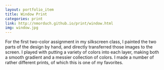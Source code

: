 ```yaml
---
layout: portfolio_item
title: Window Print
categories: print
link: http://nmorduch.github.io/print/window.html
img: window.jpg
---
```


For the first two-color assignment in my silkscreen class, I painted the two parts of the design by hand, and directly transferred those images to the screen. I played with putting a variety of colors into each layer, making both a smooth gradient and a messier collection of colors. I made a number of rather different prints, of which this is one of my favorites.
